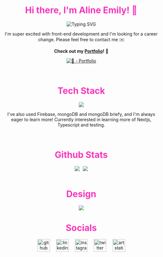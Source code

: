 <div align="center">
    <h1 style="color: #F834BBFF !important; font-weight: bold">Hi there, I'm Aline Emily! 👋</h1>
    <img src="https://readme-typing-svg.demolab.com?font=Dank+Mono&size=18&pause=1000&color=F834BB&center=true&width=435&lines=A+Front-End+Developer+and+a+cat+lover+😺" alt="Typing SVG" />

I'm super excited with front-end development and I'm looking for a career change. Please feel free to contact me ✉️


**Check out my [Portfolio](https://line-em-portfolio.netlify.app/)!** 🎉

[![ 💖 - Portfolio](https://img.shields.io/static/v1?label=+💖&message=Portfolio&color=F834BB&style=for-the-badge)](https://line-em-portfolio.netlify.app)

<br />

<h1 style="color: #F834BBFF; font-weight: bold">Tech Stack</h1>

<img src="https://skillicons.dev/icons?i=js,html,css,react,nextjs,git,astro,styledcomponents,tailwind" />

<br />

I've also used Firebase, mongoDB and mongoDB briefy, and I'm always eager to learn more! Currently interested in learning more of Nextjs, Typescript and testing. 

<br />

<h1 style="color: #F834BBFF; font-weight: bold">Github Stats</h1>

<div style="display: flex; gap: 10px; flex-wrap: wrap; justify-content: center; align-items: center">
<img src="https://github-readme-stats.vercel.app/api/top-langs/?username=line-em&hide_border=true&show_icons=true&theme=radical&layout=donut" />

<img src="https://streak-stats.demolab.com?user=line-em&theme=radical&hide_border=true&mode=weekly&card_width=450" />

</div>

<br />
    
<h1 style="color: #F834BBFF; font-weight: bold">Design</h1>


<img src="https://skillicons.dev/icons?i=ae,ai,ps,pr" />

<br />

<h1 style="color: #F834BBFF; font-weight: bold">Socials</h1>

<div style="display: flex; gap: 20px; flex-wrap: wrap; justify-content: center; align-items: center">
        <a
            href="https://github.com/line-em"
            target="_blank"
            rel="noopener noreferrer"
        >
            <img
                src="https://skillicons.dev/icons?i=github"
                alt="github"
                height="40"
            />
        </a>
        <a
            href="https://www.linkedin.com/in/alineemily/"
            target="_blank"
            rel="noopener noreferrer"
        >
            <img
                src="https://skillicons.dev/icons?i=linkedin"
                alt="linkedin"
                height="40"
            />
        </a>
        <a
            href="https://www.instagram.com/line.artsy/"
            target="_blank"
            rel="noopener noreferrer"
        >
            <img
                src="https://skillicons.dev/icons?i=instagram"
                alt="instagram"
                height="40"
            />
        </a>
        <a
            href="https://twitter.com/line_artsy"
            target="_blank"
            rel="noopener noreferrer"
        >
        <img
            src="https://skillicons.dev/icons?i=twitter"
            alt="twitter"
            height="40"
        />
    </a>
    <a
        href="https://www.artstation.com/alineemily"
        target="_blank"
        rel="noopener noreferrer"
    >
        <img
            src="https://cdn.worldvectorlogo.com/logos/artstation-1.svg"
            alt="artstation"
            height="40"
        />
    </a>
</div>
    <br />
</div>
